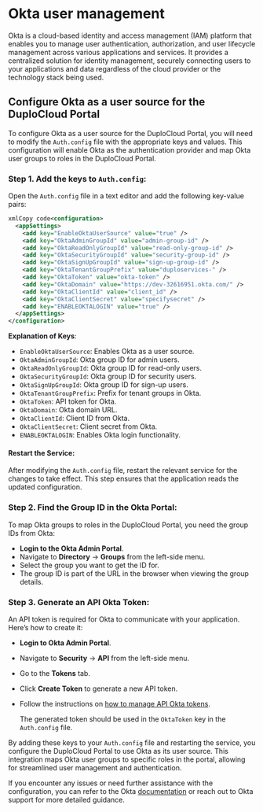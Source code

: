 # Okta user management

Okta is a cloud-based identity and access management (IAM) platform that enables you to manage user authentication, authorization, and user lifecycle management across various applications and services. It provides a centralized solution for identity management, securely connecting users to your applications and data regardless of the cloud provider or the technology stack being used.

## Configure Okta as a user source for the DuploCloud Portal

To configure Okta as a user source for the DuploCloud Portal, you will need to modify the `Auth.config` file with the appropriate keys and values. This configuration will enable Okta as the authentication provider and map Okta user groups to roles in the DuploCloud Portal.

### **Step 1. Add the keys to `Auth.config`**:

Open the `Auth.config` file in a text editor and add the following key-value pairs:

```xml
xmlCopy code<configuration>
  <appSettings>
    <add key="EnableOktaUserSource" value="true" />
    <add key="OktaAdminGroupId" value="admin-group-id" />
    <add key="OktaReadOnlyGroupId" value="read-only-group-id" />
    <add key="OktaSecurityGroupId" value="security-group-id" />
    <add key="OktaSignUpGroupId" value="sign-up-group-id" />
    <add key="OktaTenantGroupPrefix" value="duploservices-" />
    <add key="OktaToken" value="okta-token" />
    <add key="OktaDomain" value="https://dev-32616951.okta.com/" />
    <add key="OktaClientId" value="client_id" />
    <add key="OktaClientSecret" value="specifysecret" />
    <add key="ENABLEOKTALOGIN" value="true" />
  </appSettings>
</configuration>
```

**Explanation of Keys**:

* `EnableOktaUserSource`: Enables Okta as a user source.
* `OktaAdminGroupId`: Okta group ID for admin users.
* `OktaReadOnlyGroupId`: Okta group ID for read-only users.
* `OktaSecurityGroupId`: Okta group ID for security users.
* `OktaSignUpGroupId`: Okta group ID for sign-up users.
* `OktaTenantGroupPrefix`: Prefix for tenant groups in Okta.
* `OktaToken`: API token for Okta.
* `OktaDomain`: Okta domain URL.
* `OktaClientId`: Client ID from Okta.
* `OktaClientSecret`: Client secret from Okta.
* `ENABLEOKTALOGIN`: Enables Okta login functionality.

#### **Restart the Service**:

After modifying the `Auth.config` file, restart the relevant service for the changes to take effect. This step ensures that the application reads the updated configuration.

### **Step 2. Find the Group ID in the Okta Portal**:

To map Okta groups to roles in the DuploCloud Portal, you need the group IDs from Okta:

* **Login to the Okta Admin Portal**.
* Navigate to **Directory** -> **Groups** from the left-side menu.
* Select the group you want to get the ID for.
* The group ID is part of the URL in the browser when viewing the group details.

### **Step 3. Generate an API Okta Token**:

An API token is required for Okta to communicate with your application. Here’s how to create it:

* **Login to Okta Admin Portal**.
* Navigate to **Security** -> **API** from the left-side menu.
* Go to the **Tokens** tab.
* Click **Create Token** to generate a new API token.
*   Follow the instructions on [how to manage API Okta tokens](https://help.okta.com/en-us/content/topics/security/api.htm?cshid=ext-create-api-token#create-okta-api-token).

    The generated token should be used in the `OktaToken` key in the `Auth.config` file.

By adding these keys to your `Auth.config` file and restarting the service, you configure the DuploCloud Portal to use Okta as its user source. This integration maps Okta user groups to specific roles in the portal, allowing for streamlined user management and authentication.

If you encounter any issues or need further assistance with the configuration, you can refer to the Okta [documentation](https://help.okta.com/en-us/content/topics/security/api.htm?cshid=ext-create-api-token#create-okta-api-token) or reach out to Okta support for more detailed guidance.
